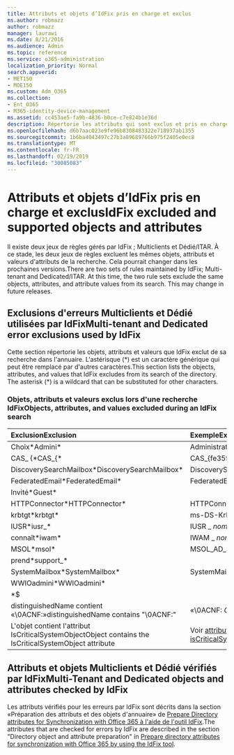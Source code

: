 ```yaml
---
title: Attributs et objets d’IdFix pris en charge et exclus
ms.author: robmazz
author: robmazz
manager: laurawi
ms.date: 8/21/2016
ms.audience: Admin
ms.topic: reference
ms.service: o365-administration
localization_priority: Normal
search.appverid:
- MET150
- MOE150
ms.custom: Adm_O365
ms.collection:
- Ent_O365
- M365-identity-device-management
ms.assetid: cc453ae5-fa9b-4836-b0ce-c7e824b1e36d
description: Répertorie les attributs qui sont exclus et pris en charge par l'outil IdFix.
ms.openlocfilehash: d6b7aac023e9fe96b8308483322e718937ab1355
ms.sourcegitcommit: 1b6ba4043497c27b3a89689766b975f2405e0ec8
ms.translationtype: MT
ms.contentlocale: fr-FR
ms.lasthandoff: 02/19/2019
ms.locfileid: "30085083"
---
```

# <a name="idfix-excluded-and-supported-objects-and-attributes"></a><span data-ttu-id="6e535-103">Attributs et objets d’IdFix pris en charge et exclus</span><span class="sxs-lookup"><span data-stu-id="6e535-103">IdFix excluded and supported objects and attributes</span></span>
<span data-ttu-id="6e535-p101">Il existe deux jeux de règles gérés par IdFix ; Multiclients et Dédié/ITAR. À ce stade, les deux jeux de règles excluent les mêmes objets, attributs et valeurs d'attributs de la recherche. Cela pourrait changer dans les prochaines versions.</span><span class="sxs-lookup"><span data-stu-id="6e535-p101">There are two sets of rules maintained by IdFix; Multi-tenant and Dedicated/ITAR. At this time, the two rule sets exclude the same objects, attributes, and attribute values from its search. This may change in future releases.</span></span>
  
## <a name="multi-tenant-and-dedicated-error-exclusions-used-by-idfix"></a><span data-ttu-id="6e535-107">Exclusions d'erreurs Multiclients et Dédié utilisées par IdFix</span><span class="sxs-lookup"><span data-stu-id="6e535-107">Multi-tenant and Dedicated error exclusions used by IdFix</span></span>
<span data-ttu-id="6e535-p102">Cette section répertorie les objets, attributs et valeurs que IdFix exclut de sa recherche dans l'annuaire. L'astérisque (\*) est un caractère générique qui peut être remplacé par d'autres caractères.</span><span class="sxs-lookup"><span data-stu-id="6e535-p102">This section lists the objects, attributes, and values that IdFix excludes from its search of the directory. The asterisk (\*) is a wildcard that can be substituted for other characters.</span></span>
  
### <a name="objects-attributes-and-values-excluded-during-an-idfix-search"></a><span data-ttu-id="6e535-110">Objets, attributs et valeurs exclus lors d'une recherche IdFix</span><span class="sxs-lookup"><span data-stu-id="6e535-110">Objects, attributes, and values excluded during an IdFix search</span></span>

|<span data-ttu-id="6e535-111">**Exclusion**</span><span class="sxs-lookup"><span data-stu-id="6e535-111">**Exclusion**</span></span>|<span data-ttu-id="6e535-112">**Exemple**</span><span class="sxs-lookup"><span data-stu-id="6e535-112">**Example**</span></span>|
|:-----|:-----|
|<span data-ttu-id="6e535-113">Choix\*</span><span class="sxs-lookup"><span data-stu-id="6e535-113">Admini\*</span></span> |<span data-ttu-id="6e535-114">Administrateur</span><span class="sxs-lookup"><span data-stu-id="6e535-114">Administrator</span></span> |
|<span data-ttu-id="6e535-115">CAS_ {\*</span><span class="sxs-lookup"><span data-stu-id="6e535-115">CAS_{\*</span></span>  |<span data-ttu-id="6e535-116">CAS_{fe35fc98e69e4d08}</span><span class="sxs-lookup"><span data-stu-id="6e535-116">CAS_{fe35fc98e69e4d08}</span></span> |
|<span data-ttu-id="6e535-117">DiscoverySearchMailbox\*</span><span class="sxs-lookup"><span data-stu-id="6e535-117">DiscoverySearchMailbox\*</span></span>  |<span data-ttu-id="6e535-118">DiscoverySearchMailbox</span><span class="sxs-lookup"><span data-stu-id="6e535-118">DiscoverySearchMailbox</span></span>  |
|<span data-ttu-id="6e535-119">FederatedEmail\*</span><span class="sxs-lookup"><span data-stu-id="6e535-119">FederatedEmail\*</span></span> |<span data-ttu-id="6e535-p103">FederatedEmail. *GUID*</span><span class="sxs-lookup"><span data-stu-id="6e535-p103">FederatedEmail. *GUID*</span></span> |
|<span data-ttu-id="6e535-122">Invité\*</span><span class="sxs-lookup"><span data-stu-id="6e535-122">Guest\*</span></span> ||
|<span data-ttu-id="6e535-123">HTTPConnector\*</span><span class="sxs-lookup"><span data-stu-id="6e535-123">HTTPConnector\*</span></span>  |<span data-ttu-id="6e535-124">HTTPConnector</span><span class="sxs-lookup"><span data-stu-id="6e535-124">HTTPConnector</span></span> |
|<span data-ttu-id="6e535-125">krbtgt\*</span><span class="sxs-lookup"><span data-stu-id="6e535-125">krbtgt\*</span></span> |<span data-ttu-id="6e535-126">ms-DS-KrbTgt-Link</span><span class="sxs-lookup"><span data-stu-id="6e535-126">ms-DS-KrbTgt-Link</span></span> |
|<span data-ttu-id="6e535-127">IUSR\*</span><span class="sxs-lookup"><span data-stu-id="6e535-127">iusr_\*</span></span> |<span data-ttu-id="6e535-128">IUSR _ *nomordinateur*</span><span class="sxs-lookup"><span data-stu-id="6e535-128">iusr_ *machinename*</span></span> |
|<span data-ttu-id="6e535-129">connaît\*</span><span class="sxs-lookup"><span data-stu-id="6e535-129">iwam\*</span></span>  |<span data-ttu-id="6e535-130">IWAM _ *nomordinateur*</span><span class="sxs-lookup"><span data-stu-id="6e535-130">IWAM_ *machinename*</span></span> |
|<span data-ttu-id="6e535-131">MSOL\*</span><span class="sxs-lookup"><span data-stu-id="6e535-131">msol\*</span></span> |<span data-ttu-id="6e535-132">MSOL_AD_SYNC</span><span class="sxs-lookup"><span data-stu-id="6e535-132">MSOL_AD_SYNC</span></span> |
|<span data-ttu-id="6e535-133">prend\*</span><span class="sxs-lookup"><span data-stu-id="6e535-133">support_\*</span></span> ||
|<span data-ttu-id="6e535-134">SystemMailbox\*</span><span class="sxs-lookup"><span data-stu-id="6e535-134">SystemMailbox\*</span></span> |<span data-ttu-id="6e535-135">SystemMailbox { *GUID* }</span><span class="sxs-lookup"><span data-stu-id="6e535-135">Systemmailbox{ *GUID*  }</span></span>|
|<span data-ttu-id="6e535-136">WWIOadmini\*</span><span class="sxs-lookup"><span data-stu-id="6e535-136">WWIOadmini\*</span></span>  ||
|\*$ ||
|<span data-ttu-id="6e535-137">distinguishedName contient «\0ACNF:»</span><span class="sxs-lookup"><span data-stu-id="6e535-137">distinguishedName contains "\0ACNF:"</span></span>|<span data-ttu-id="6e535-138">«\0ACNF: *GUID* »</span><span class="sxs-lookup"><span data-stu-id="6e535-138">"\0ACNF: *GUID*  "</span></span> |
|<span data-ttu-id="6e535-139">L'objet contient l'attribut IsCriticalSystemObject</span><span class="sxs-lookup"><span data-stu-id="6e535-139">Object contains the IsCriticalSystemObject attribute</span></span> |<span data-ttu-id="6e535-140">Voir [attribute isCriticalSystemObject](https://go.microsoft.com/fwlink/p/?LinkId=401169).</span><span class="sxs-lookup"><span data-stu-id="6e535-140">See [Attribute isCriticalSystemObject](https://go.microsoft.com/fwlink/p/?LinkId=401169).</span></span> |
   
## <a name="multi-tenant-and-dedicated-objects-and-attributes-checked-by-idfix"></a><span data-ttu-id="6e535-141">Attributs et objets Multiclients et Dédié vérifiés par IdFix</span><span class="sxs-lookup"><span data-stu-id="6e535-141">Multi-Tenant and Dedicated objects and attributes checked by IdFix</span></span>
<span data-ttu-id="6e535-142">Les attributs vérifiés pour les erreurs par IdFix sont décrits dans la section «Préparation des attributs et des objets d'annuaire» de [Prepare Directory attributes for Synchronization with Office 365 à l'aide de l'outil IdFix](prepare-directory-attributes-for-synch-with-idfix.md).</span><span class="sxs-lookup"><span data-stu-id="6e535-142">The attributes that are checked for errors by IdFix are described in the section "Directory object and attribute preparation" in [Prepare directory attributes for synchronization with Office 365 by using the IdFix tool](prepare-directory-attributes-for-synch-with-idfix.md).</span></span>
  

